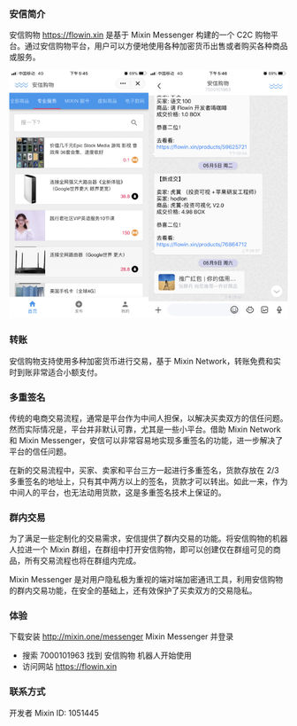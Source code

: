 ### 安信简介
安信购物 https://flowin.xin 是基于 Mixin Messenger 构建的一个 C2C 购物平台。通过安信购物平台，用户可以方便地使用各种加密货币出售或者购买各种商品或服务。

![Flowin](./flowin-screenshot.png)

### 转账
安信购物支持使用多种加密货币进行交易，基于 Mixin Network，转账免费和实时到账非常适合小额支付。

### 多重签名
传统的电商交易流程，通常是平台作为中间人担保，以解决买卖双方的信任问题。然而实际情况是，平台并非默认可靠，尤其是一些小平台。借助 Mixin Network 和 Mixin Messenger，安信可以非常容易地实现多重签名的功能，进一步解决了平台的信任问题。

在新的交易流程中，买家、卖家和平台三方一起进行多重签名，货款存放在 2/3 多重签名的地址上，只有其中两方以上的签名，货款才可以转出。如此一来，作为中间人的平台，也无法动用货款，这是多重签名技术上保证的。

### 群内交易
为了满足一些定制化的交易需求，安信提供了群内交易的功能。将安信购物的机器人拉进一个 Mixin 群组，在群组中打开安信购物，即可以创建仅在群组可见的商品，所有交易流程也将在群组内完成。

Mixin Messenger 是对用户隐私极为重视的端对端加密通讯工具，利用安信购物的群内交易功能，在安全的基础上，还有效保护了买卖双方的交易隐私。

### 体验
下载安装 http://mixin.one/messenger Mixin Messenger 并登录
- 搜索 7000101963 找到 安信购物 机器人开始使用
- 访问网站 https://flowin.xin

### 联系方式
开发者 Mixin ID: 1051445